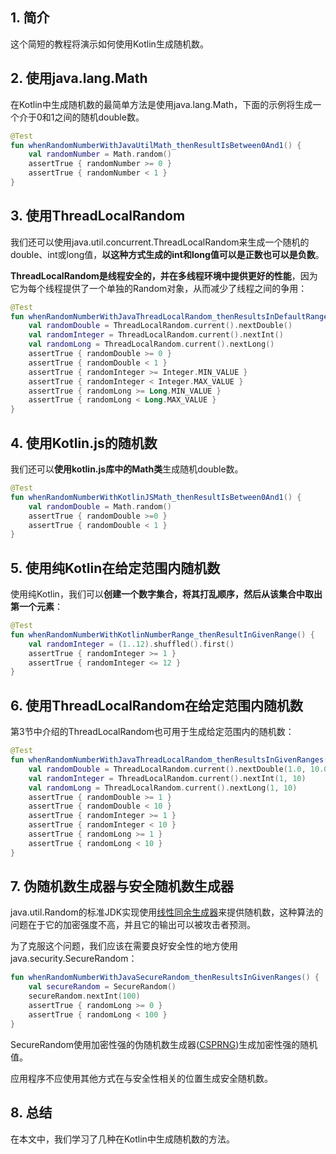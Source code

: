 ## 1. 简介

这个简短的教程将演示如何使用Kotlin生成随机数。

## 2. 使用java.lang.Math

在Kotlin中生成随机数的最简单方法是使用java.lang.Math，下面的示例将生成一个介于0和1之间的随机double数。

```kotlin
@Test
fun whenRandomNumberWithJavaUtilMath_thenResultIsBetween0And1() {
    val randomNumber = Math.random()
    assertTrue { randomNumber >= 0 }
    assertTrue { randomNumber < 1 }
}
```

## 3. 使用ThreadLocalRandom

我们还可以使用java.util.concurrent.ThreadLocalRandom来生成一个随机的double、int或long值，**以这种方式生成的int和long值可以是正数也可以是负数**。

**ThreadLocalRandom是线程安全的，并在多线程环境中提供更好的性能**，因为它为每个线程提供了一个单独的Random对象，从而减少了线程之间的争用：

```kotlin
@Test
fun whenRandomNumberWithJavaThreadLocalRandom_thenResultsInDefaultRanges() {
    val randomDouble = ThreadLocalRandom.current().nextDouble()
    val randomInteger = ThreadLocalRandom.current().nextInt()
    val randomLong = ThreadLocalRandom.current().nextLong()
    assertTrue { randomDouble >= 0 }
    assertTrue { randomDouble < 1 }
    assertTrue { randomInteger >= Integer.MIN_VALUE }
    assertTrue { randomInteger < Integer.MAX_VALUE }
    assertTrue { randomLong >= Long.MIN_VALUE }
    assertTrue { randomLong < Long.MAX_VALUE }
}
```

## 4. 使用Kotlin.js的随机数

我们还可以**使用kotlin.js库中的Math类**生成随机double数。

```kotlin
@Test
fun whenRandomNumberWithKotlinJSMath_thenResultIsBetween0And1() {
    val randomDouble = Math.random()
    assertTrue { randomDouble >=0 }
    assertTrue { randomDouble < 1 }
}
```

## 5. 使用纯Kotlin在给定范围内随机数

使用纯Kotlin，我们可以**创建一个数字集合，将其打乱顺序，然后从该集合中取出第一个元素**：

```kotlin
@Test
fun whenRandomNumberWithKotlinNumberRange_thenResultInGivenRange() {
    val randomInteger = (1..12).shuffled().first()
    assertTrue { randomInteger >= 1 }
    assertTrue { randomInteger <= 12 }
}
```

## 6. 使用ThreadLocalRandom在给定范围内随机数

第3节中介绍的ThreadLocalRandom也可用于生成给定范围内的随机数：

```kotlin
@Test
fun whenRandomNumberWithJavaThreadLocalRandom_thenResultsInGivenRanges() {
    val randomDouble = ThreadLocalRandom.current().nextDouble(1.0, 10.0)
    val randomInteger = ThreadLocalRandom.current().nextInt(1, 10)
    val randomLong = ThreadLocalRandom.current().nextLong(1, 10)
    assertTrue { randomDouble >= 1 }
    assertTrue { randomDouble < 10 }
    assertTrue { randomInteger >= 1 }
    assertTrue { randomInteger < 10 }
    assertTrue { randomLong >= 1 }
    assertTrue { randomLong < 10 }
}
```

## 7. 伪随机数生成器与安全随机数生成器

java.util.Random的标准JDK实现使用[线性同余生成器](https://en.wikipedia.org/wiki/Linear_congruential_generator)来提供随机数，这种算法的问题在于它的加密强度不高，并且它的输出可以被攻击者预测。

为了克服这个问题，我们应该在需要良好安全性的地方使用java.security.SecureRandom：

```kotlin
fun whenRandomNumberWithJavaSecureRandom_thenResultsInGivenRanges() {
    val secureRandom = SecureRandom()
    secureRandom.nextInt(100)
    assertTrue { randomLong >= 0 }
    assertTrue { randomLong < 100 }
}
```

SecureRandom使用加密性强的伪随机数生成器([CSPRNG](https://en.wikipedia.org/wiki/Cryptographically_secure_pseudorandom_number_generator))生成加密性强的随机值。

应用程序不应使用其他方式在与安全性相关的位置生成安全随机数。

## 8. 总结

在本文中，我们学习了几种在Kotlin中生成随机数的方法。